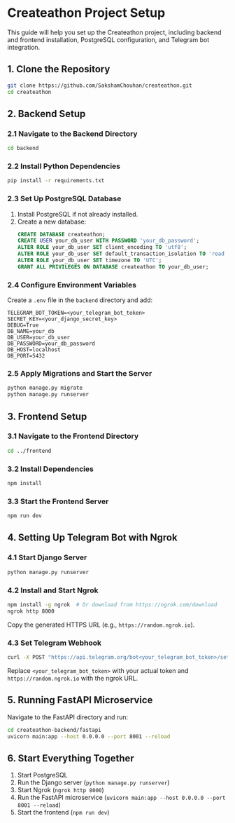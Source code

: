 # Createathon Project Setup

This guide will help you set up the Createathon project, including backend and frontend installation, PostgreSQL configuration, and Telegram bot integration.

## 1. Clone the Repository

```bash
git clone https://github.com/SakshamChouhan/createathon.git
cd createathon
```

## 2. Backend Setup

### 2.1 Navigate to the Backend Directory
```bash
cd backend
```

### 2.2 Install Python Dependencies
```bash
pip install -r requirements.txt
```

### 2.3 Set Up PostgreSQL Database
1. Install PostgreSQL if not already installed.
2. Create a new database:
   ```sql
   CREATE DATABASE createathon;
   CREATE USER your_db_user WITH PASSWORD 'your_db_password';
   ALTER ROLE your_db_user SET client_encoding TO 'utf8';
   ALTER ROLE your_db_user SET default_transaction_isolation TO 'read committed';
   ALTER ROLE your_db_user SET timezone TO 'UTC';
   GRANT ALL PRIVILEGES ON DATABASE createathon TO your_db_user;
   ```

### 2.4 Configure Environment Variables
Create a `.env` file in the `backend` directory and add:
```env
TELEGRAM_BOT_TOKEN=<your_telegram_bot_token>
SECRET_KEY=<your_django_secret_key>
DEBUG=True
DB_NAME=your_db
DB_USER=your_db_user
DB_PASSWORD=your_db_password
DB_HOST=localhost
DB_PORT=5432
```

### 2.5 Apply Migrations and Start the Server
```bash
python manage.py migrate
python manage.py runserver
```

## 3. Frontend Setup

### 3.1 Navigate to the Frontend Directory
```bash
cd ../frontend
```

### 3.2 Install Dependencies
```bash
npm install
```

### 3.3 Start the Frontend Server
```bash
npm run dev
```

## 4. Setting Up Telegram Bot with Ngrok

### 4.1 Start Django Server
```bash
python manage.py runserver
```

### 4.2 Install and Start Ngrok
```bash
npm install -g ngrok  # Or download from https://ngrok.com/download
ngrok http 8000
```
Copy the generated HTTPS URL (e.g., `https://random.ngrok.io`).

### 4.3 Set Telegram Webhook
```bash
curl -X POST "https://api.telegram.org/bot<your_telegram_bot_token>/setWebhook?url=https://random.ngrok.io/telegram/webhook/"
```
Replace `<your_telegram_bot_token>` with your actual token and `https://random.ngrok.io` with the ngrok URL.

## 5. Running FastAPI Microservice
Navigate to the FastAPI directory and run:
```bash
cd createathon-backend/fastapi
uvicorn main:app --host 0.0.0.0 --port 8001 --reload
```

## 6. Start Everything Together
1. Start PostgreSQL
2. Run the Django server (`python manage.py runserver`)
3. Start Ngrok (`ngrok http 8000`)
4. Run the FastAPI microservice (`uvicorn main:app --host 0.0.0.0 --port 8001 --reload`)
5. Start the frontend (`npm run dev`)


